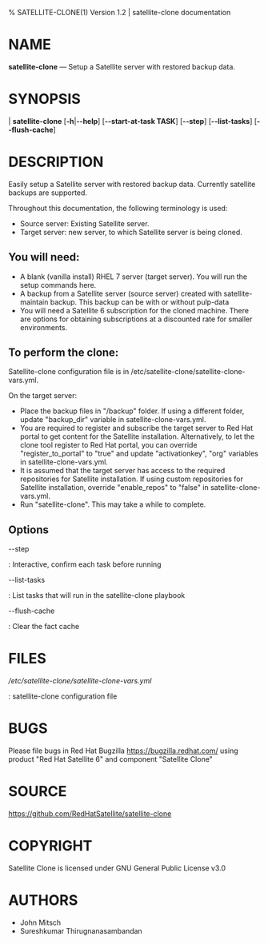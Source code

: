 % SATELLITE-CLONE(1) Version 1.2 | satellite-clone documentation

NAME
====

**satellite-clone** — Setup a Satellite server with restored backup data.

SYNOPSIS
========

| **satellite-clone** \[**-h**|**--help**] \[**--start-at-task TASK**] \[**--step**] \[**--list-tasks**] \[**--flush-cache**]


DESCRIPTION
===========

Easily setup a Satellite server with restored backup data.
Currently satellite backups are supported.

Throughout this documentation, the following terminology is used:

 - Source server: Existing Satellite server.
 - Target server: new server, to which Satellite server is being cloned.

You will need:
--------------

  - A blank (vanilla install) RHEL 7 server (target server). You will run the setup commands here.
  - A backup from a Satellite server (source server) created with satellite-maintain backup. This backup can be with or without pulp-data
  - You will need a Satellite 6 subscription for the cloned machine. There are options for obtaining subscriptions at a discounted rate for smaller environments.

To perform the clone:
---------------------

Satellite-clone configuration file is in /etc/satellite-clone/satellite-clone-vars.yml.

On the target server:

 - Place the backup files in "/backup" folder. If using a different folder, update "backup_dir" variable in satellite-clone-vars.yml.
 - You are required to register and subscribe the target server to Red Hat portal to get content for the Satellite installation.  Alternatively, to let the clone tool register to Red Hat portal, you can override "register_to_portal" to "true" and update "activationkey", "org" variables in satellite-clone-vars.yml.
 - It is assumed that the target server has access to the required repositories for Satellite installation. If using custom repositories for Satellite installation, override "enable_repos" to "false" in satellite-clone-vars.yml.
 - Run "satellite-clone". This may take a while to complete.

Options
-------

--step

:  Interactive, confirm each task before running

--list-tasks

:  List tasks that will run in the satellite-clone playbook

--flush-cache

:  Clear the fact cache

FILES
=====

*/etc/satellite-clone/satellite-clone-vars.yml*

:   satellite-clone configuration file

BUGS
====

Please file bugs in Red Hat Bugzilla <https://bugzilla.redhat.com/> using product "Red Hat Satellite 6" and component "Satellite Clone"

SOURCE
======

<https://github.com/RedHatSatellite/satellite-clone>

COPYRIGHT
=========

Satellite Clone is licensed under GNU General Public License v3.0

AUTHORS
=======

- John Mitsch
- Sureshkumar Thirugnanasambandan
